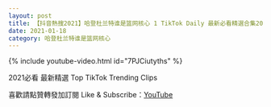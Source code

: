 ```yaml
---
layout: post
title: 【抖音熱搜2021】哈登杜兰特谁是篮网核心 1 TikTok Daily 最新必看精選合集2021 01 18
date: 2021-01-18
category: 哈登杜兰特谁是篮网核心
---
```


{% include youtube-video.html id="7PJCiutyths" %}

2021必看 最新精選 Top TikTok Trending Clips

喜歡請點贊轉發加訂閱 Like & Subscribe：[YouTube](https://www.youtube.com/channel/UCAoR7VcanIPd04uEq_GIylA/videos)

